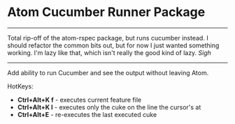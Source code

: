 # Atom Cucumber Runner Package

----

Total rip-off of the atom-rspec package, but runs cucumber instead. I should
refactor the common bits out, but for now I just wanted something working. I'm
lazy like that, which isn't really the good kind of lazy. *Sigh*

-----

Add ability to run Cucumber and see the output without leaving Atom.

HotKeys:

- __Ctrl+Alt+K f__ - executes current feature file
- __Ctrl+Alt+K l__ - executes only the cuke on the line the cursor's at
- __Ctrl+Alt+E__ - re-executes the last executed cuke

